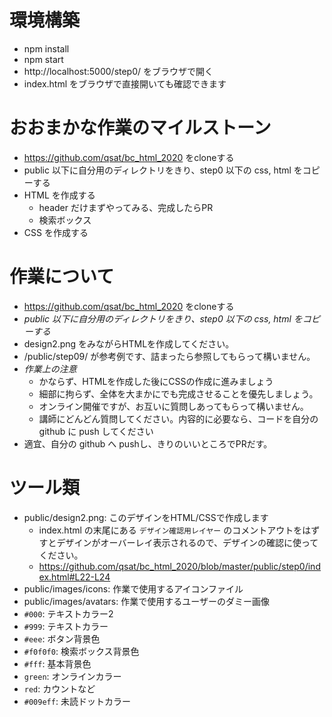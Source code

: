 # 環境構築

- npm install
- npm start
- http://localhost:5000/step0/ をブラウザで開く
- index.html をブラウザで直接開いても確認できます


# おおまかな作業のマイルストーン

- https://github.com/qsat/bc_html_2020 をcloneする
- public 以下に自分用のディレクトリをきり、step0 以下の css, html をコピーする
- HTML を作成する
  - header だけまずやってみる、完成したらPR
  - 検索ボックス
- CSS を作成する


# 作業について

- https://github.com/qsat/bc_html_2020 をcloneする
- *public 以下に自分用のディレクトリをきり、step0 以下の css, html をコピーする*
- design2.png をみながらHTMLを作成してください。
- /public/step09/ が参考例です、詰まったら参照してもらって構いません。
- *作業上の注意*
  - かならず、HTMLを作成した後にCSSの作成に進みましょう
  - 細部に拘らず、全体を大まかにでも完成させることを優先しましょう。
  - オンライン開催ですが、お互いに質問しあってもらって構いません。
  - 講師にどんどん質問してください。内容的に必要なら、コードを自分の github に push してください
- 適宜、自分の github へ pushし、きりのいいところでPRだす。


# ツール類

- public/design2.png: このデザインをHTML/CSSで作成します
  - index.html の末尾にある `デザイン確認用レイヤー` のコメントアウトをはずすとデザインがオーバーレイ表示されるので、デザインの確認に使ってください。
  - https://github.com/qsat/bc_html_2020/blob/master/public/step0/index.html#L22-L24
- public/images/icons: 作業で使用するアイコンファイル
- public/images/avatars: 作業で使用するユーザーのダミー画像
- `#000`: テキストカラー2
- `#999`: テキストカラー
- `#eee`: ボタン背景色
- `#f0f0f0`: 検索ボックス背景色
- `#fff`: 基本背景色
- `green`: オンラインカラー
- `red`: カウントなど
- `#009eff`: 未読ドットカラー
